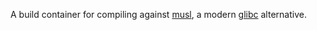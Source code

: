 A build container for compiling against [musl][], a modern [glibc][] alternative.

[musl]: http://www.musl-libc.org/
[glibc]: https://www.gnu.org/software/libc/

